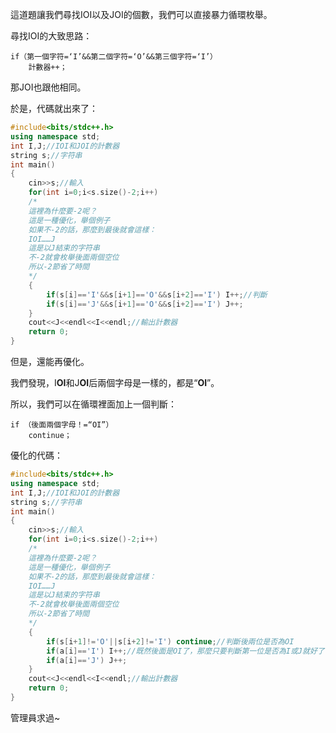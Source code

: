 這道題讓我們尋找IOI以及JOI的個數，我們可以直接暴力循環枚舉。

尋找IOI的大致思路：
```
if（第一個字符=‘I’&&第二個字符=‘O’&&第三個字符=‘I’）
	計數器++；
```
那JOI也跟他相同。

於是，代碼就出來了：

```cpp
#include<bits/stdc++.h>
using namespace std;
int I,J;//IOI和JOI的計數器
string s;//字符串
int main()
{
    cin>>s;//輸入
    for(int i=0;i<s.size()-2;i++)
    /*
    這裡為什麼要-2呢？
    這是一種優化，舉個例子
    如果不-2的話，那麼到最後就會這樣：
    IOI……J
    這是以J結束的字符串
    不-2就會枚舉後面兩個空位
    所以-2節省了時間
    */
    {
        if(s[i]=='I'&&s[i+1]=='O'&&s[i+2]=='I') I++;//判斷
        if(s[i]=='J'&&s[i+1]=='O'&&s[i+2]=='I') J++;
    }
    cout<<J<<endl<<I<<endl;//輸出計數器
    return 0;
}
```
但是，還能再優化。

我們發現，I**OI**和J**OI**后兩個字母是一樣的，都是“**OI**”。

所以，我們可以在循環裡面加上一個判斷：

```
if （後面兩個字母！=“OI”） 
    continue；
```
優化的代碼：


```cpp
#include<bits/stdc++.h>
using namespace std;
int I,J;//IOI和JOI的計數器
string s;//字符串
int main()
{
    cin>>s;//輸入
    for(int i=0;i<s.size()-2;i++)
    /*
    這裡為什麼要-2呢？
    這是一種優化，舉個例子
    如果不-2的話，那麼到最後就會這樣：
    IOI……J
    這是以J結束的字符串
    不-2就會枚舉後面兩個空位
    所以-2節省了時間
    */
    {
        if(s[i+1]!='O'||s[i+2]!='I') continue;//判斷後兩位是否為OI
        if(a[i]=='I') I++;//既然後面是OI了，那麼只要判斷第一位是否為I或J就好了
        if(a[i]=='J') J++;
    }
    cout<<J<<endl<<I<<endl;//輸出計數器
    return 0;
}
```
管理員求過~